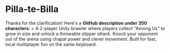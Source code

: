 # Pilla-te-Billa
Thanks for the clarification! Here's a **GitHub description under 350 characters**:  > A 2-player Unity brawler where players collect "Among Us" to grow in size and unlock a throwable slipper attack. Knock your opponent out of the arena using chapal power and clever movement. Built for fast, local multiplayer fun on the same keyboard.
